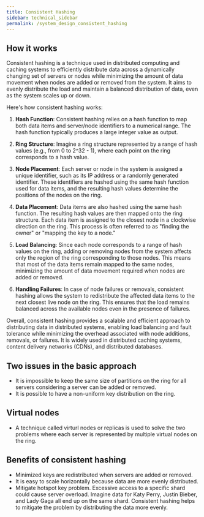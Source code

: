 ```yaml
---
title: Consistent Hashing
sidebar: technical_sidebar
permalink: /system_design_consistent_hashing
---
```


## How it works
Consistent hashing is a technique used in distributed computing and caching systems to efficiently distribute data across a dynamically changing set of servers or nodes while minimizing the amount of data movement when nodes are added or removed from the system. It aims to evenly distribute the load and maintain a balanced distribution of data, even as the system scales up or down.

Here's how consistent hashing works:

1. **Hash Function**: Consistent hashing relies on a hash function to map both data items and server/node identifiers to a numerical range. The hash function typically produces a large integer value as output.

2. **Ring Structure**: Imagine a ring structure represented by a range of hash values (e.g., from 0 to 2^32 - 1), where each point on the ring corresponds to a hash value.

3. **Node Placement**: Each server or node in the system is assigned a unique identifier, such as its IP address or a randomly generated identifier. These identifiers are hashed using the same hash function used for data items, and the resulting hash values determine the positions of the nodes on the ring.

4. **Data Placement**: Data items are also hashed using the same hash function. The resulting hash values are then mapped onto the ring structure. Each data item is assigned to the closest node in a clockwise direction on the ring. This process is often referred to as "finding the owner" or "mapping the key to a node."

5. **Load Balancing**: Since each node corresponds to a range of hash values on the ring, adding or removing nodes from the system affects only the region of the ring corresponding to those nodes. This means that most of the data items remain mapped to the same nodes, minimizing the amount of data movement required when nodes are added or removed.

6. **Handling Failures**: In case of node failures or removals, consistent hashing allows the system to redistribute the affected data items to the next closest live node on the ring. This ensures that the load remains balanced across the available nodes even in the presence of failures.

Overall, consistent hashing provides a scalable and efficient approach to distributing data in distributed systems, enabling load balancing and fault tolerance while minimizing the overhead associated with node additions, removals, or failures. It is widely used in distributed caching systems, content delivery networks (CDNs), and distributed databases.

## Two issues in the basic approach
- It is impossible to keep the same size of partitions on the ring for all servers considering a server can be added or removed.
- It is possible to have a non-uniform key distribution on the ring.

## Virtual nodes
- A technique called virturl nodes or replicas is used to solve the two problems where each server is represented by multiple virtual nodes on the ring.

## Benefits of consistent hashing
- Minimized keys are redistributed when servers are added or removed.
- It is easy to scale horizontally because data are more evenly distributed.
- Mitigate hotspot key problem. Excessive access to a specific shard could cause server overload. Imagine data for Katy Perry, Justin Bieber, and Lady Gaga all end up on the same shard. Consistent hashing helps to mitigate the problem by distributing the data more evenly.